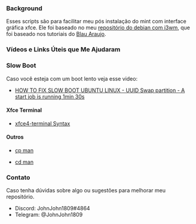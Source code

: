 ### Background

Esses scripts são para facilitar meu pós instalação do mint com interface gráfica xfce. Ele foi baseado no meu [repositório do debian com i3wm](https://github.com/JohnJohn1809/i3wm-debian), que foi baseado nos tutoriais do [Blau Araujo](https://gitlab.com/blau_araujo).

### Vídeos e Links Úteis que Me Ajudaram

### Slow Boot

Caso você esteja com um boot lento veja esse video:

- [HOW TO FIX SLOW BOOT UBUNTU LINUX - UUID Swap partition - A start job is running 1min 30s
](https://youtu.be/THL_xEj7xU8)

#### Xfce Terminal
- [xfce4-terminal Syntax](https://man.cx/xfce4-terminal)

#### Outros

- [cp man](https://www.man7.org/linux/man-pages/man1/cp.1.html)

- [cd man](https://www.man7.org/linux/man-pages/man1/cd.1p.html)

### Contato
Caso tenha dúvidas sobre algo ou sugestões para melhorar meu repositório.

- Discord: JohnJohn1809#4864
- Telegram: @JohnJohn1809
